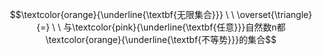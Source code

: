 $$\textcolor{orange}{\underline{\textbf{无限集合}}} \ \  \overset{\triangle}{=} \ \ 与\textcolor{pink}{\underline{\textbf{任意}}}自然数n都\textcolor{orange}{\underline{\textbf{不等势}}}的集合$$